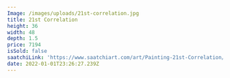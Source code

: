 ```yaml
---
Image: /images/uploads/21st-correlation.jpg
title: 21st Correlation
height: 36
width: 48
depth: 1.5
price: 7194
isSold: false
saatchiLink: 'https://www.saatchiart.com/art/Painting-21st-Correlation/189576/3696661/view'
date: 2022-01-01T23:26:27.239Z
---
```



